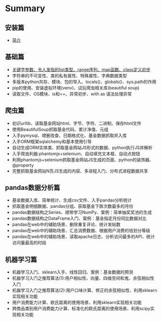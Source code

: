 # Summary

## 安装篇

* [简介](README.md)

## 基础篇

* [关键字参数、令人发指的list类型、range序列、map函数、class定义初步](ji-chu-pian/guan-jian-zi-can-shu-3001-ling-ren-fa-zhi-de-list-lei-xing-3001-range-xu-lie-3001-map-han-shu-3001-class-ding-yi-chu-bu.md)
* 字符串的不可变性、类的私有属性、特殊属性、字典数据类型
* 多版本python共存、模块、包的导入、locals\(\)、globals\(\)、sys.path的作用
* pip的使用、安装虚拟环境\(venv\)、试玩爬虫相关库\(beautiful soup\)
* 读取文件、OS模块、is和==、异常初步、with as 语法处理异常

## 爬虫篇

* 初识urllib、读取基金网站html、字节、字符、二进制、保存html文件
* 使用BeautifulSoup抓取基金代码、累计净值、元组
* 入手pymysql、增删改查、日期格式化、基金数据抓取并入库 
* 入手ORM框架sqlalchemy和基本使用引导
* 自动生成ORM实体类、抓取基金网站JS形式的数据、python执行JS并解析
* 入手爬虫利器:phantomjs+selenium、自动填充文本框、自动点按钮
* 利用phantomjs+selenium抓取基金网站JS生成的页面、python的装饰器、@property
* 完整抓取基金网站N页JS生成的内容、多进程入门、分布式进程数据共享

## pandas数据分析篇

* 基金数据入库、简单统计、生成csv文件、入手pandas分析统计
* 抓取基金明细数据、pandas分组、获取基金下跌次数最多的月份
* pandas数据结构之Series、顺带学习NumPy、案例：简单抽奖奖池的生成
* pandas数据结构之DataFrame入门、案例：基金指定月份同比数据对比
* pandas在web中的辅助场景、删除重复评论、统计发帖数 
* pandas在web中的辅助场景、汇总消费数据、根据用户消费的钱划分等级
* pandas在web中的辅助场景、读取apache日志、分析访问最多的API、统计访问量最高的时段 

## 机器学习篇

* 机器学习入门、sklearn入手、线性回归、案例：基金数据的预测
* 机器学习入门之推荐算法\(1\):用户相似性、向量、四维空间和鬼、余弦相似性入门
* 机器学习入门之推荐算法\(2\):用户口味计算、修正的余弦相似性、利用sklearn实现相关功能
* 用户消费能力计算、欧氏距离的使用场景、利用sklearn实现相关功能
* 跨商品类别用户消费能力计算、标准化的欧氏距离的使用场景、利用scipy实现相关功能

